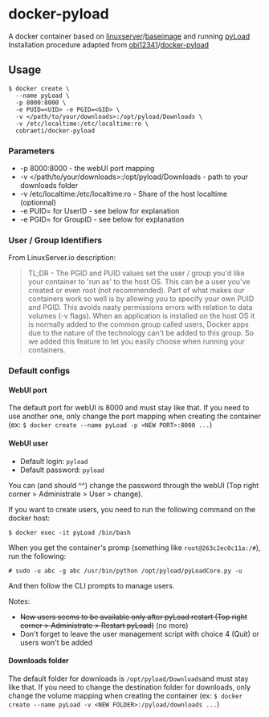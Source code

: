 # docker-pyload
A docker container based on [linuxserver](https://github.com/linuxserver "LinuxServer.io repositories")/[baseimage](https://github.com/linuxserver/docker-baseimage "docker-baseimage repository") and running [pyLoad](https://github.com/pyload/pyload "pyLoad repository")  
Installation procedure adapted from [obi12341](https://github.com/obi12341 "obi12341 repositories")/[docker-pyload](https://github.com/obi12341/docker-pyload "docker-pyload repository")

## Usage
```shell
$ docker create \
  --name pyLoad \
  -p 8000:8000 \
  -e PUID=<UID> -e PGID=<GID> \
  -v </path/to/your/downloads>:/opt/pyload/Downloads \
  -v /etc/localtime:/etc/localtime:ro \
  cobraeti/docker-pyload
```

### Parameters
 * -p 8000:8000 - the webUI port mapping
 * -v </path/to/your/downloads>:/opt/pyload/Downloads - path to your downloads folder
 * -v /etc/localtime:/etc/localtime:ro - Share of the host localtime (optionnal)
 * -e PUID=<UID> for UserID - see below for explanation
 * -e PGID=<GID> for GroupID - see below for explanation

### User / Group Identifiers
From LinuxServer.io description:
> TL;DR - The PGID and PUID values set the user / group you'd like your container to 'run as' to the host OS. This can be a user you've created or even root (not recommended).
> Part of what makes our containers work so well is by allowing you to specify your own PUID and PGID. This avoids nasty permissions errors with relation to data volumes (-v flags). When an application is installed on the host OS it is normally added to the common group called users, Docker apps due to the nature of the technology can't be added to this group. So we added this feature to let you easily choose when running your containers.

### Default configs
#### WebUI port
The default port for webUI is 8000 and must stay like that. If you need to use another one, only change the port mapping when creating the container (ex: `$ docker create --name pyLoad -p <NEW PORT>:8000 ...`)

#### WebUI user
 * Default login: `pyload`
 * Default password: `pyload`

You can (and should ^^) change the password through the webUI (Top right corner > Administrate > User > change).

If you want to create users, you need to run the following command on the docker host:
```shellsession
$ docker exec -it pyLoad /bin/bash
```
When you get the container's promp (something like `root@263c2ec0c11a:/#`), run the following:
```shellsession
# sudo -u abc -g abc /usr/bin/python /opt/pyload/pyLoadCore.py -u
```
And then follow the CLI prompts to manage users.

Notes:
 * ~~New users seems to be available only after pyLoad restart (Top right corner > Administrate > Restart pyLoad)~~ (no more)
 * Don't forget to leave the user management script with choice 4 (Quit) or users won't be added

#### Downloads folder
The default folder for downloads is `/opt/pyload/Downloads`and must stay like that. If you need to change the destination folder for downloads, only change the volume mapping when creating the container (ex: `$ docker create --name pyLoad -v <NEW FOLDER>:/pyload/downloads ...`)
